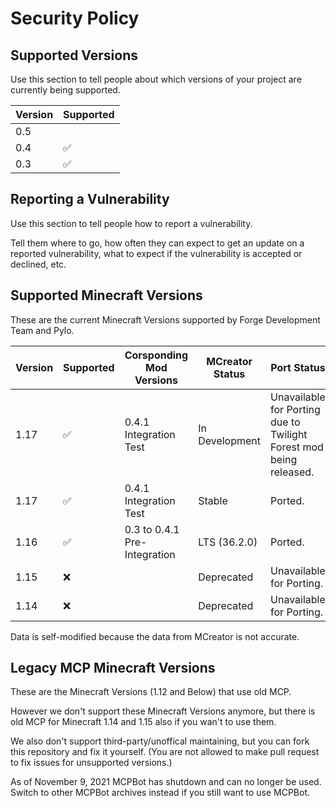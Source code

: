 # Security Policy

## Supported Versions

Use this section to tell people about which versions of your project are currently being supported.

| Version | Supported          |
| ------- | ------------------ |
| 0.5     |                    |
| 0.4     | :white_check_mark: |
| 0.3     | :white_check_mark: |

## Reporting a Vulnerability

Use this section to tell people how to report a vulnerability.

Tell them where to go, how often they can expect to get an update on a reported vulnerability, what to expect if the vulnerability is accepted or declined, etc.

## Supported Minecraft Versions

These are the current Minecraft Versions supported by Forge Development Team and Pylo.

| Version | Supported          | Corsponding Mod Versions                            | MCreator Status | Port Status                                                        |
| ------- | ------------------ | --------------------------------------------------- | --------------- | ------------------------------------------------------------------ |
| 1.17    | :white_check_mark: | 0.4.1 Integration Test                              | In Development  | Unavailable for Porting due to Twilight Forest mod being released. |
| 1.17    | :white_check_mark: | 0.4.1 Integration Test                              | Stable          | Ported.                                                            |
| 1.16    | :white_check_mark: | 0.3 to 0.4.1 Pre-Integration                        | LTS (36.2.0)    | Ported.                                                            |
| 1.15    | :x:                |                                                     | Deprecated      | Unavailable for Porting.                                           |
| 1.14    | :x:                |                                                     | Deprecated      | Unavailable for Porting.                                           |

Data is self-modified because the data from MCreator is not accurate.

## Legacy MCP Minecraft Versions

These are the Minecraft Versions (1.12 and Below) that use old MCP.

However we don't support these Minecraft Versions anymore, but there is old MCP for Minecraft 1.14 and 1.15 also if you wan't to use them.

We also don't support third-party/unoffical maintaining, but you can fork this repository and fix it yourself. (You are not allowed to make pull request to fix issues for unsupported versions.)

As of November 9, 2021 MCPBot has shutdown and can no longer be used. Switch to other MCPBot archives instead if you still want to use MCPBot.
